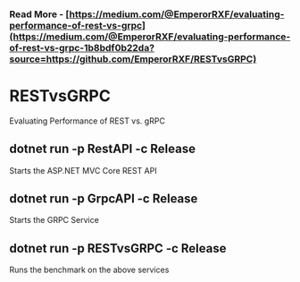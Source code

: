 ### Read More - [https://medium.com/@EmperorRXF/evaluating-performance-of-rest-vs-grpc](https://medium.com/@EmperorRXF/evaluating-performance-of-rest-vs-grpc-1b8bdf0b22da?source=https://github.com/EmperorRXF/RESTvsGRPC)

# RESTvsGRPC
Evaluating Performance of REST vs. gRPC

## dotnet run -p RestAPI -c Release
Starts the ASP.NET MVC Core REST API

## dotnet run -p GrpcAPI -c Release
Starts the GRPC Service

## dotnet run -p RESTvsGRPC -c Release
Runs the benchmark on the above services
